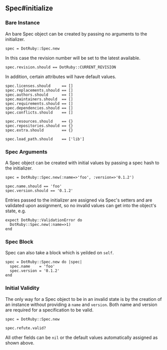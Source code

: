 ## Spec#initialize

### Bare Instance

An bare Spec object can be created by passing no arguments
to the initializer.

    spec = DotRuby::Spec.new

In this case the revision number will be set to the latest available.

    spec.revision.should == DotRuby::CURRENT_REVISION

In addition, certain attributes will have default values.

    spec.licenses.should     == []
    spec.replacements.should == []
    spec.authors.should      == []
    spec.maintainers.should  == []
    spec.requirements.should == []
    spec.dependencies.should == []
    spec.conflicts.should    == []

    spec.resources.should    == {}
    spec.repositories.should == {}
    spec.extra.should        == {}

    spec.load_path.should    == ['lib']

### Spec Arguments

A Spec object can be created with initial values by passing a spec
hash to the initializer.

    spec = DotRuby::Spec.new(:name=>'foo', :version=>'0.1.2')

    spec.name.should == 'foo'
    spec.version.should == '0.1.2'

Entries passed to the initializer are assigned via Spec's setters
and are validated upon assignment, so no invalid values can get into the
object's state, e.g.

    expect DotRuby::ValidationError do
      DotRuby::Spec.new(:name=>1)
    end

### Spec Block

Spec can also take a block which is yeilded on `self`.

    spec = DotRuby::Spec.new do |spec|
      spec.name    = 'foo'
      spec.version = '0.1.2'
    end


### Initial Validity 

The only way for a Spec object to be in an invalid state is
by the creation of an instance without providing a `name` and `version`.
Both name and version are required for a specification to be valid.

    spec = DotRuby::Spec.new

    spec.refute.valid?

All other fields can be `nil` or the default values automatically assigned
as shown above.

